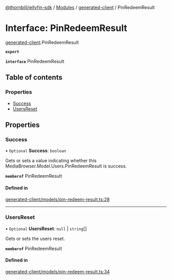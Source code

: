 [@thornbill/jellyfin-sdk](../README.md) / [Modules](../modules.md) / [generated-client](../modules/generated_client.md) / PinRedeemResult

# Interface: PinRedeemResult

[generated-client](../modules/generated_client.md).PinRedeemResult

**`export`**

**`interface`** PinRedeemResult

## Table of contents

### Properties

- [Success](generated_client.PinRedeemResult.md#success)
- [UsersReset](generated_client.PinRedeemResult.md#usersreset)

## Properties

### Success

• `Optional` **Success**: `boolean`

Gets or sets a value indicating whether this MediaBrowser.Model.Users.PinRedeemResult is success.

**`memberof`** PinRedeemResult

#### Defined in

[generated-client/models/pin-redeem-result.ts:28](https://github.com/thornbill/jellyfin-sdk-typescript/blob/b5d0506/src/generated-client/models/pin-redeem-result.ts#L28)

___

### UsersReset

• `Optional` **UsersReset**: ``null`` \| `string`[]

Gets or sets the users reset.

**`memberof`** PinRedeemResult

#### Defined in

[generated-client/models/pin-redeem-result.ts:34](https://github.com/thornbill/jellyfin-sdk-typescript/blob/b5d0506/src/generated-client/models/pin-redeem-result.ts#L34)
